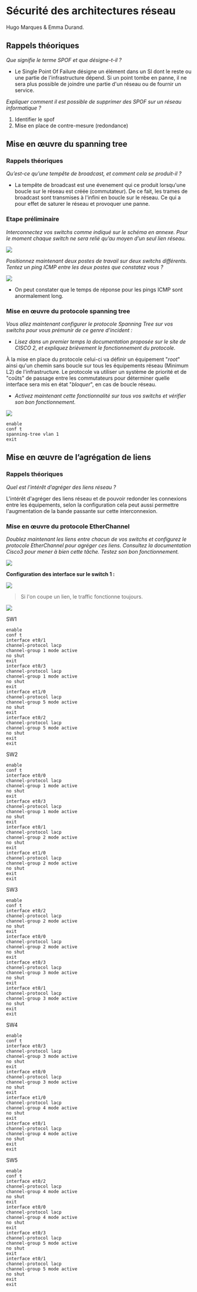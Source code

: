 # Sécurité des architectures réseau

Hugo Marques & Emma Durand.

## Rappels théoriques

*Que signifie le terme SPOF et que désigne-t-il ?*

* Le Single Point Of Failure désigne un élément dans un SI dont le reste ou une partie de l'infrastructure dépend. Si un point tombe en panne, il ne sera plus possible de joindre une partie d'un réseau ou de fournir un service.

*Expliquer comment il est possible de supprimer des SPOF sur un réseau informatique ?*

1. Identifier le spof
2. Mise en place de contre-mesure (redondance)

## Mise en œuvre du spanning tree

### Rappels théoriques

*Qu’est-ce qu’une tempête de broadcast, et comment cela se produit-il ?*

* La tempête de broadcast est une évenement qui ce produit lorsqu'une boucle sur le réseau est créée (commutateur). De ce fait, les trames de broadcast sont transmises à l'infini en boucle sur le réseau. Ce qui a pour effet de saturer le réseau et provoquer une panne.

### Etape préliminaire

*Interconnectez vos switchs comme indiqué sur le schéma en annexe. Pour le moment chaque switch ne sera relié qu’au moyen d’un seul lien réseau.*

![](img/topo_switch.PNG)

*Positionnez maintenant deux postes de travail sur deux switchs différents. Tentez un ping ICMP entre les deux postes que constatez vous ?*

![](img/ping_no_spt.PNG)

* On peut constater que le temps de réponse pour les pings ICMP sont anormalement long.

### Mise en œuvre du protocole spanning tree 

*Vous allez maintenant configurer le protocole Spanning Tree sur vos switchs pour vous prémunir de ce genre d’incident :*

* *Lisez dans un premier temps la documentation proposée sur le site de CISCO 2, et expliquez brièvement le fonctionnement du protocole.*

À la mise en place du protocole celui-ci va définir un équipement "*root*" ainsi qu'un chemin sans boucle sur tous les équipements réseau (Minimum L2) de l'infrastructure. Le protocole va utiliser un système de priorité et de "coûts" de passage entre les commutateurs pour déterminer quelle interface sera mis en état "*bloquer*", en cas de boucle réseau.

* *Activez maintenant cette fonctionnalité sur tous vos switchs et vérifier son bon fonctionnement.*

![](img/ping.PNG)

```
enable
conf t
spanning-tree vlan 1
exit
```
## Mise en œuvre de l’agrégation de liens

### Rappels théoriques

*Quel est l’intérêt d’agréger des liens réseau ?*

L'intérêt d'agréger des liens réseau et de pouvoir redonder les connexions entre les équipements, selon la configuration cela peut aussi permettre l'augmentation de la bande passante sur cette interconnexion.

### Mise en œuvre du protocole EtherChannel

*Doublez maintenant les liens entre chacun de vos switchs et configurez le protocole EtherChannel pour agréger ces liens. Consultez la documentation Cisco3 pour mener à bien cette tâche. Testez son bon fonctionnement.*

![](img/topo_lacp.PNG)

**Configuration des interface sur le switch 1 :**

![](img/lacp_sw1.PNG)

> Si l'on coupe un lien, le traffic fonctionne toujours.

![](img/gif.gif)

SW1
```
enable
conf t
interface et0/1
channel-protocol lacp
channel-group 1 mode active
no shut
exit
interface et0/3
channel-protocol lacp
channel-group 1 mode active
no shut
exit
interface et1/0
channel-protocol lacp
channel-group 5 mode active
no shut
exit
interface et0/2
channel-protocol lacp
channel-group 5 mode active
no shut
exit
exit
```

SW2
```
enable
conf t
interface et0/0
channel-protocol lacp
channel-group 1 mode active
no shut
exit
interface et0/3
channel-protocol lacp
channel-group 1 mode active
no shut
exit
interface et0/1
channel-protocol lacp
channel-group 2 mode active
no shut
exit
interface et1/0
channel-protocol lacp
channel-group 2 mode active
no shut
exit
exit
```

SW3
```
enable
conf t
interface et0/2
channel-protocol lacp
channel-group 2 mode active
no shut
exit
interface et0/0
channel-protocol lacp
channel-group 2 mode active
no shut
exit
interface et0/3
channel-protocol lacp
channel-group 3 mode active
no shut
exit
interface et0/1
channel-protocol lacp
channel-group 3 mode active
no shut
exit
exit
```

SW4
```
enable
conf t
interface et0/3
channel-protocol lacp
channel-group 3 mode active
no shut
exit
interface et0/0
channel-protocol lacp
channel-group 3 mode active
no shut
exit
interface et1/0
channel-protocol lacp
channel-group 4 mode active
no shut
exit
interface et0/1
channel-protocol lacp
channel-group 4 mode active
no shut
exit
exit
```

SW5
```
enable
conf t
interface et0/2
channel-protocol lacp
channel-group 4 mode active
no shut
exit
interface et0/0
channel-protocol lacp
channel-group 4 mode active
no shut
exit
interface et0/3
channel-protocol lacp
channel-group 5 mode active
no shut
exit
interface et0/1
channel-protocol lacp
channel-group 5 mode active
no shut
exit
exit
```